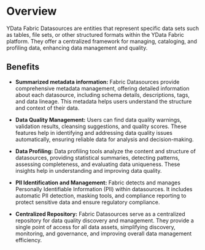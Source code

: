 # Overview

YData Fabric Datasources are entities that represent specific data sets such as tables,
file sets, or other structured formats within the YData Fabric platform.
They offer a centralized framework for managing, cataloging, and profiling data,
enhancing data management and quality.

## Benefits

- **Summarized metadata information:** Fabric Datasources provide comprehensive metadata management, offering detailed
information about each datasource, including schema details, descriptions, tags, and data lineage.
This metadata helps users understand the structure and context of their data.

- **Data Quality Management:** Users can find data quality warnings, validation results, cleansing suggestions, and quality scores.
These features help in identifying and addressing data quality issues automatically, ensuring reliable data
for analysis and decision-making.

- **Data Profiling:** Data profiling tools analyze the content and structure of datasources, providing statistical summaries,
detecting patterns, assessing completeness, and evaluating data uniqueness. These insights help in understanding
and improving data quality.

- **PII Identification and Management:** Fabric detects and manages Personally Identifiable Information (PII) within datasources.
It includes automatic PII detection, masking tools, and compliance reporting to protect sensitive data and
ensure regulatory compliance.

- **Centralized Repository:** Fabric Datasources serve as a centralized repository for data quality discovery and management.
They provide a single point of access for all data assets, simplifying discovery, monitoring, and governance,
and improving overall data management efficiency.
